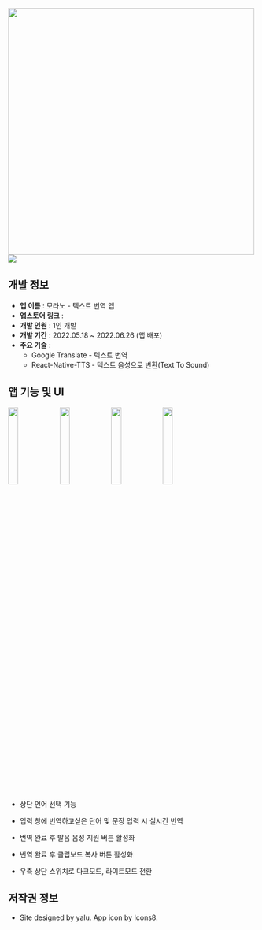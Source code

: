 <img width=500 src="https://user-images.githubusercontent.com/114964251/249025912-62b11a54-9a49-4efa-9c88-1e8126c13a26.png">

<img src="https://user-images.githubusercontent.com/114964251/249026045-ea7cdeba-ed08-4a3a-af75-32e927e7ec46.png">

 


## 개발 정보   
- **앱 이름** : 모라노 - 텍스트 번역 앱
- **앱스토어 링크** : 
- **개발 인원** : 1인 개발  
- **개발 기간** : 2022.05.18 ~ 2022.06.26 (앱 배포)
- **주요 기술** :   
  - Google Translate - 텍스트 번역   
  - React-Native-TTS - 텍스트 음성으로 변환(Text To Sound)   
  

## 앱 기능 및 UI   
<img src ="https://user-images.githubusercontent.com/114964251/249026288-32a6bfe5-42c2-4d75-814d-495495335790.png" width="20%" />  <img src ="https://user-images.githubusercontent.com/114964251/249026381-4633e08e-e9e8-499d-8c37-64c83daa0cb7.png" width="20%" />  <img src="https://user-images.githubusercontent.com/114964251/249026453-cc6bc988-2590-4389-9061-ecf896fb2a42.png" width="20%" />  <img src="https://user-images.githubusercontent.com/114964251/249026517-bb402a4e-bdcf-4b61-b7b7-32d3c0a06abe.png" width="20%" />

- 상단 언어 선택 기능   

- 입력 창에 번역하고싶은 단어 및 문장 입력 시 실시간 번역   

- 번역 완료 후 발음 음성 지원 버튼 활성화

- 번역 완료 후 클립보드 복사 버튼 활성화

- 우측 상단 스위치로 다크모드, 라이트모드 전환  


## 저작권 정보   
- Site designed by yalu. App icon by Icons8.